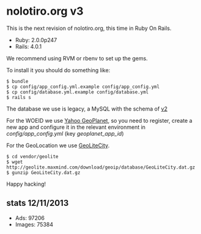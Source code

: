 # nolotiro.org v3

This is the next revision of nolotiro.org, this time in Ruby On Rails.

* Ruby: 2.0.0p247
* Rails: 4.0.1

We recommend using RVM or rbenv to set up the gems. 

To install it you should do something like: 


    $ bundle
    $ cp config/app_config.yml.example config/app_config.yml
    $ cp config/database.yml.example config/database.yml
    $ rails s

The database we use is legacy, a MySQL with the schema of [v2](https://github.com/alabs/nolotiro)

For the WOEID we use [Yahoo GeoPlanet](http://developer.yahoo.com/geo/geoplanet/),
so you need to register, create a new app and configure it in the relevant environment in *config/app_config.yml* (key *geoplanet_app_id*)

For the GeoLocation we use [GeoLiteCity](http://dev.maxmind.com/geoip/legacy/geolite/). 

    $ cd vendor/geolite
    $ wget http://geolite.maxmind.com/download/geoip/database/GeoLiteCity.dat.gz
    $ gunzip GeoLiteCity.dat.gz

Happy hacking!

## stats 12/11/2013

* Ads: 97206
* Images: 75384

